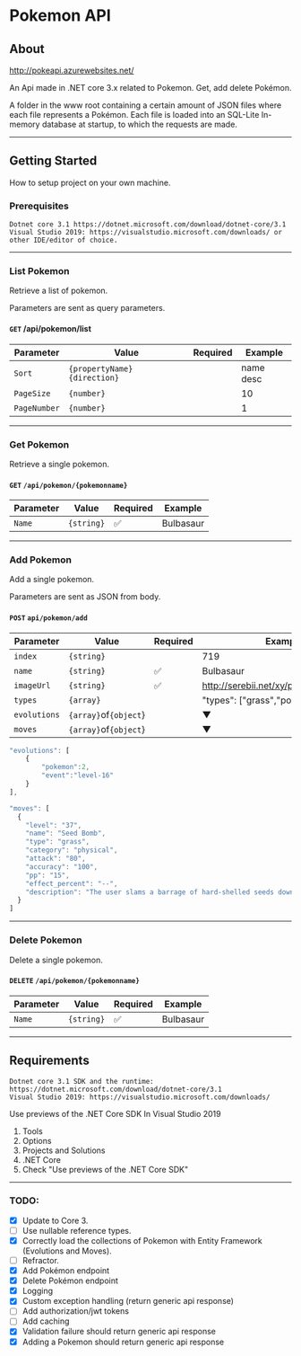 # Pokemon API #

## About ##

http://pokeapi.azurewebsites.net/

An Api made in .NET core 3.x related to Pokemon. Get, add delete Pokémon.

A folder in the www root containing a certain amount of JSON files where each file represents a Pokémon. Each file is loaded into an SQL-Lite In-memory database at startup, to which the requests are made.
___

## Getting Started
How to setup project on your own machine.
### Prerequisites
```
Dotnet core 3.1 https://dotnet.microsoft.com/download/dotnet-core/3.1
Visual Studio 2019: https://visualstudio.microsoft.com/downloads/ or other IDE/editor of choice.
```
___

### List Pokemon

Retrieve a list of pokemon.

Parameters are sent as query parameters.

#### `GET` /api/pokemon/list

| Parameter    | Value                        | Required | Example   |
| ------------ | ---------------------------- | -------- | --------- |
| `Sort`       | `{propertyName} {direction}` |          | name desc |
| `PageSize`   | `{number}`                   |          | 10        |
| `PageNumber` | `{number}`                   |          | 1         |

___
### Get Pokemon

Retrieve a single pokemon.

#### `GET` `/api/pokemon/{pokemonname}`

| Parameter | Value    | Required | Example           |
| --------- | -------- | -------- | ----------------- |
| `Name`      | `{string}` | ✅        | Bulbasaur |
___

### Add Pokemon

Add a single pokemon.

Parameters are sent as JSON from body.

#### `POST` `api/pokemon/add`

| Parameter | Value    | Required | Example           |
| --------- | -------- | -------- | ----------------- |
| `index`      | `{string}` |         | 719 |
| `name`      | `{string}` | ✅        | Bulbasaur |
| `imageUrl`      | `{string}` | ✅        | http://serebii.net/xy/pokemon/001.png|
| `types`      | `{array}` |         | "types": ["grass","poison"] |
| `evolutions`      | `{array}`of`{object`} |         | ▼ |
| `moves`      | `{array}`of`{object`} |         | ▼ |
  ```javascript
"evolutions": [
      {
          "pokemon":2,
          "event":"level-16"
      }
  ],
  
"moves": [
    {
      "level": "37",
      "name": "Seed Bomb",
      "type": "grass",
      "category": "physical",
      "attack": "80",
      "accuracy": "100",
      "pp": "15",
      "effect_percent": "--",
      "description": "The user slams a barrage of hard-shelled seeds down on the target from above."
    }
  ]
  ```

___
### Delete Pokemon

Delete a single pokemon.

#### `DELETE` `/api/pokemon/{pokemonname}`

| Parameter | Value    | Required | Example           |
| --------- | -------- | -------- | ----------------- |
| `Name`      | `{string}` | ✅        | Bulbasaur |
___


## Requirements
```
Dotnet core 3.1 SDK and the runtime: https://dotnet.microsoft.com/download/dotnet-core/3.1
Visual Studio 2019: https://visualstudio.microsoft.com/downloads/
```

Use previews of the .NET Core SDK In Visual Studio 2019
1. Tools
2. Options
3. Projects and Solutions
4. .NET Core
5. Check "Use previews of the .NET Core SDK"

___

### TODO:

- [x] Update to Core 3.
- [ ] Use nullable reference types.
- [x] Correctly load the collections of Pokemon with Entity Framework (Evolutions and Moves).
- [ ] Refractor.
- [x] Add Pokémon endpoint
- [x] Delete Pokémon endpoint
- [x] Logging
- [x] Custom exception handling (return generic api response)
- [ ] Add authorization/jwt tokens
- [ ] Add caching
- [x] Validation failure should return generic api response
- [x] Adding a Pokemon should return generic api response
